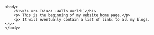 <html>
<head>
 
    <body>
        <h1>Kia ora Taiao! (Hello World!)</h1>
        <p> This is the beginning of my website home page.</p>
        <p> It will eventually contain a list of links to all my blogs. </p>
    </body>
</html>


